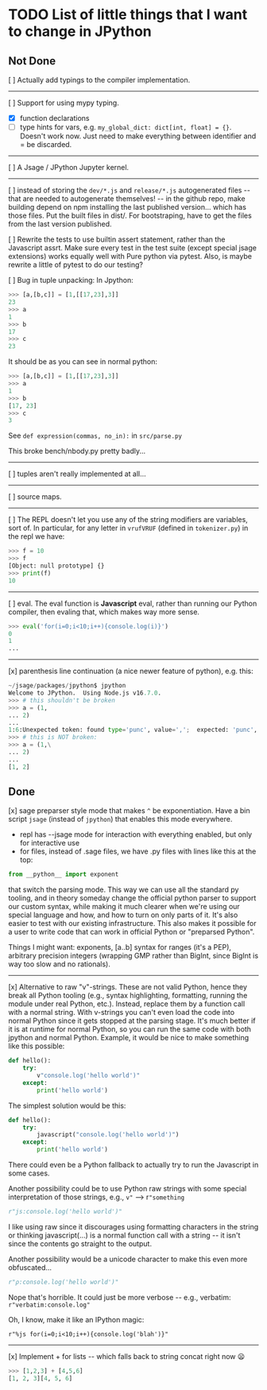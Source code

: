 # TODO List of little things that I want to change in JPython

## Not Done

[ ] Actually add typings to the compiler implementation.

---

[ ] Support for using mypy typing.

 - [x] function declarations
 - [ ] type hints for vars, e.g. `my_global_dict: dict[int, float] = {}`.   Doesn't work now.  Just need to make everything between identifier and = be discarded.
---

[ ] A Jsage / JPython Jupyter kernel.

---

[ ] instead of storing the `dev/*.js` and `release/*.js` autogenerated files -- that are needed to autogenerate themselves! -- in the github repo, make building depend on npm installing the last published version... which has those files.    Put the built files in dist/.  For bootstraping, have to get the files from the last version published.

[ ] Rewrite the tests to use builtin assert statement, rather than the Javascript assrt.  Make sure every test in the test suite (except special jsage extensions) works equally well with Pure python via pytest.    Also, is maybe rewrite a little of pytest to do our testing?

[ ] Bug in tuple unpacking:
In Jpython:

```py
>>> [a,[b,c]] = [1,[[17,23],3]]
23
>>> a
1
>>> b
17
>>> c
23
```

It should be as you can see in normal python:

```py
>>> [a,[b,c]] = [1,[[17,23],3]]
>>> a
1
>>> b
[17, 23]
>>> c
3
```

See `def expression(commas, no_in):` in `src/parse.py`

This broke bench/nbody.py pretty badly...

---

[ ] tuples aren't really implemented at all...

---

[ ] source maps.

---

[ ] The REPL doesn't let you use any of the string modifiers are variables, sort of. In particular, for any letter in `vrufVRUF` (defined in `tokenizer.py`) in the repl we have:

```py
>>> f = 10
>>> f
[Object: null prototype] {}
>>> print(f)
10
```

---

[ ] eval.  The eval function is **Javascript** eval, rather than running our Python compiler, then evaling that, which makes way more sense.

```py
>>> eval('for(i=0;i<10;i++){console.log(i)}')
0
1
...
```

---

[x] parenthesis line continuation (a nice newer feature of python), e.g. this:

```py
~/jsage/packages/jpython$ jpython
Welcome to JPython.  Using Node.js v16.7.0.
>>> # this shouldn't be broken
>>> a = (1,
... 2)
... 
1:6:Unexpected token: found type='punc', value=',';  expected: 'punc', possible value=')'
>>> # this is NOT broken:
>>> a = (1,\
... 2)
... 
[1, 2]
```

## Done

[x] sage preparser style mode that makes `^` be exponentiation. Have a bin script `jsage` (instead of `jpython`) that enables this mode everywhere.

- repl has --jsage mode for interaction with everything enabled, but only for interactive use
- for files, instead of .sage files, we have .py files with lines like this at the top:

```py
from __python__ import exponent
```

that switch the parsing mode. This way we can use all the standard py tooling,
and in theory someday change the official python parser to support our custom
syntax, while making it much clearer when we're using our special language and
how, and how to turn on only parts of it. It's also easier to test with
our existing infrastructure. This also makes it possible for a user to write
code that can work in official Python or "preparsed Python".

Things I might want: exponents, [a..b] syntax for ranges (it's a PEP), arbitrary precision integers (wrapping GMP rather than BigInt, since BigInt is way too slow and no rationals).

---

[x] Alternative to raw "v"-strings. These are not valid Python, hence they break all Python tooling (e.g., syntax highlighting, formatting, running the module under real Python, etc.). Instead, replace them by a function call with a normal string. With v-strings you can't even load the code into normal Python since it gets stopped at the parsing stage. It's much better if it is at runtime for normal Python, so you can run the same code with both jpython and normal Python. Example, it would be nice to make something like this possible:

```py
def hello():
    try:
        v"console.log('hello world')"
    except:
        print('hello world')
```

The simplest solution would be this:

```py
def hello():
    try:
        javascript("console.log('hello world')")
    except:
        print('hello world')
```

There could even be a Python fallback to actually try to run the Javascript in some cases.

Another possibility could be to use Python raw strings with some special interpretation of those strings, e.g., `v"` --&gt; r`"something`

```py
r"js:console.log('hello world')"
```

I like using raw since it discourages using formatting characters in the string or thinking javascript(...) is a normal function call with a string -- it isn't since the contents go straight to the output.

Another possibility would be a unicode character to make this even more obfuscated...

```py
r"ρ:console.log('hello world')"
```

Nope that's horrible. It could just be more verbose -- e.g., verbatim: `r"verbatim:console.log"`

Oh, I know, make it like an IPython magic:

```by
r"%js for(i=0;i<10;i++){console.log('blah')}"
```

---

[x] Implement + for lists -- which falls back to string concat right now :frowning:

```py
>>> [1,2,3] + [4,5,6]
[1, 2, 3][4, 5, 6]
```

